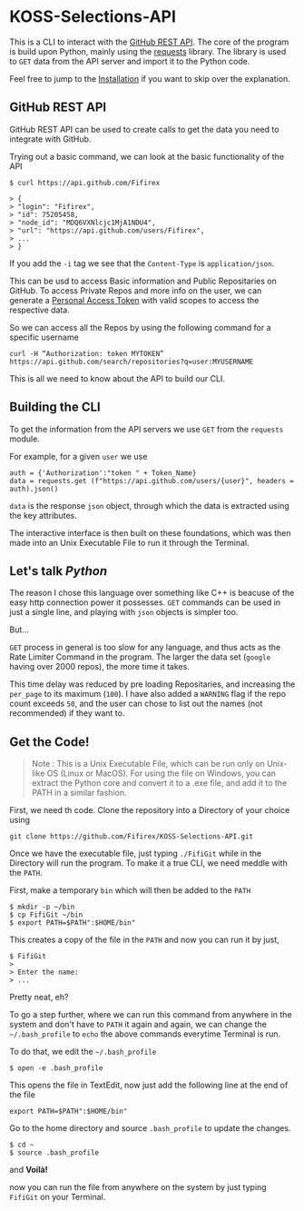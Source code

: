 # KOSS-Selections-API
This is a CLI to interact with the [GitHub REST API](https://docs.github.com/en/rest). The core of the program is build upon Python, mainly using the [requests](https://pypi.org/project/requests/) library. The library is used to `GET` data from the API server and import it to the Python code.

Feel free to jump to the [Installation](#install) if you want to skip over the explanation.

## GitHub REST API
GitHub REST API can be used to create calls to get the data you need to integrate with GitHub.

Trying out a basic command, we can look at the basic functionality of the API

```
$ curl https://api.github.com/Fifirex

> {
> "login": "Fifirex",
> "id": 75205458,
> "node_id": "MDQ6VXNlcjc1MjA1NDU4",
> "url": "https://api.github.com/users/Fifirex",
> ...
> }
```

If you add the `-i` tag we see that the `Content-Type` is `application/json`.

This can be usd to access Basic information and Public Repositaries on GitHub. To access Private Repos and more info on the user, we can generate a [Personal Access Token](https://docs.github.com/en/github/authenticating-to-github/keeping-your-account-and-data-secure/creating-a-personal-access-token) with valid scopes to access the respective data.

So we can access all the Repos by using the following command for a specific username

```
curl -H “Authorization: token MYTOKEN” https://api.github.com/search/repositories?q=user:MYUSERNAME
```

This is all we need to know about the API to build our CLI.

## Building the CLI
To get the information from the API servers we use `GET` from the `requests` module.

For example, for a given `user` we use

```
auth = {'Authorization':"token " + Token_Name}
data = requests.get (f"https://api.github.com/users/{user}", headers = auth).json()
```

`data` is the response `json` object, through which the data is extracted using the key attributes.

The interactive interface is then built on these foundations, which was then made into an Unix Executable File to run it through the Terminal.

## Let's talk _Python_
The reason I chose this language over something like C++ is beacuse of the easy http connection power it possesses. `GET` commands can be used in just a single line, and playing with `json` objects is simpler too.

But...

`GET` process in general is too slow for any language, and thus acts as the Rate Limiter Command in the program. The larger the data set (`google` having over 2000 repos), the more time it takes.

This time delay was reduced by pre loading Repositaries, and increasing the `per_page` to its maximum (`100`). I have also added a `WARNING` flag if the repo count exceeds `50`, and the user can chose to list out the names (not recommended) if they want to.

## <a name="install">Get the Code! </a>

> Note : This is a Unix Executable File, which can be run only on Unix-like OS (Linux or MacOS). For using the file on Windows, you can extract the Python core and convert it to a .exe file, and add it to the PATH in a similar fashion. 

First, we need th code. Clone the repository into a Directory of your choice using

```
git clone https://github.com/Fifirex/KOSS-Selections-API.git
```

Once we have the executable file, just typing `./FifiGit` while in the Directory will run the program. To make it a true CLI, we need meddle with the `PATH`.

First, make a temporary `bin` which will then be added to the `PATH`

```
$ mkdir -p ~/bin
$ cp FifiGit ~/bin
$ export PATH=$PATH":$HOME/bin"
```

This creates a copy of the file in the `PATH` and now you can run it by just,

```
$ FifiGit
> 
> Enter the name:
> ...
```

Pretty neat, eh?

To go a step further, where we can run this command from anywhere in the system and don't have to `PATH` it again and again, we can change the `~/.bash_profile` to `echo` the above commands everytime Terminal is run.

To do that, we edit the `~/.bash_profile`

```
$ open -e .bash_profile
```

This opens the file in TextEdit, now just add the following line at the end of the file

```
export PATH=$PATH":$HOME/bin"
```
Go to the home directory and source `.bash_profile` to update the changes.

```
$ cd ~
$ source .bash_profile
```

and **Voilà!**

now you can run the file from anywhere on the system by just typing `FifiGit` on your Terminal.
